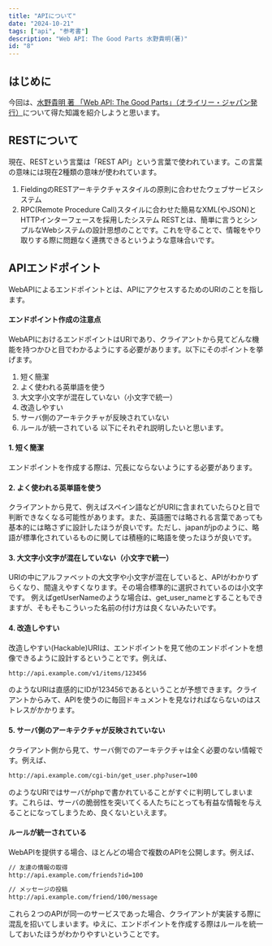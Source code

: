 ```yaml
---
title: "APIについて"
date: "2024-10-21"
tags: ["api", "参考書"]
description: "Web API: The Good Parts 水野貴明(著)"
id: "8"
---
```

## はじめに
今回は、[水野貴明 著 「Web API: The Good Parts」（オライリー・ジャパン発行）]((https://www.amazon.co.jp/Web-API-Parts-%E6%B0%B4%E9%87%8E-%E8%B2%B4%E6%98%8E/dp/4873116864/ref=sr_1_1?adgrpid=121602143400&dib=eyJ2IjoiMSJ9.qomneTPaBkx3YarwtCXe8dxkofcKkBz2m_YjGnY6Kk3ZqTCNhBUxAexeVXAmPVLr6sg4iT_e1tXlKz1Bx1_tB5NY1kGSJlF5YiPZyh89Mj6i41HxVMOTUv8A-L43tlt5bgnRLvgXtnzvWOrx58KhBDsJdBvnXr82MD-Zx5OC_WN3WEKe4j2JTayQLS8oxTuTa8Iiv8PmcMT_JRC_kjHSMZCsXKlBM7SSdCMi02m8TpQ0JPeh3j6lQk7fcBJwjw1EWBAMIhWx42GJeogPFyfpN8lGJavx6CWYIqLYMUZk6hw.dvJ76576aUDsQ1Yd32laCm_0SNLUUw74ZjwP0X3hp0k&dib_tag=se&hvadid=699038462109&hvdev=c&hvqmt=e&hvtargid=kwd-525626072592&hydadcr=27296_14768183&jp-ad-ap=0&keywords=web+api+the+good+parts&qid=1729491483&sr=8-1))について得た知識を紹介しようと思います。

## RESTについて
現在、RESTという言葉は「REST API」という言葉で使われています。この言葉の意味には現在2種類の意味が使われています。
1. FieldingのRESTアーキテクチャスタイルの原則に合わせたウェブサービスシステム
2. RPC(Remote Procedure Call)スタイルに合わせた簡易なXML(やJSON)とHTTPインターフェースを採用したシステム
RESTとは、簡単に言うとシンプルなWebシステムの設計思想のことです。これを守ることで、情報をやり取りする際に問題なく連携できるというような意味合いです。

## APIエンドポイント
WebAPIによるエンドポイントとは、APIにアクセスするためのURIのことを指します。

#### エンドポイント作成の注意点
WebAPIにおけるエンドポイントはURIであり、クライアントから見てどんな機能を持つかひと目でわかるようにする必要があります。以下にそのポイントを挙げます。
1. 短く簡潔
2. よく使われる英単語を使う
3. 大文字小文字が混在していない（小文字で統一）
4. 改造しやすい
5. サーバ側のアーキテクチャが反映されていない
6. ルールが統一されている
以下にそれぞれ説明したいと思います。

#### 1. 短く簡潔
エンドポイントを作成する際は、冗長にならないようにする必要があります。
<br/>

#### 2. よく使われる英単語を使う
クライアントから見て、例えばスペイン語などがURIに含まれていたらひと目で判断できなくなる可能性があります。また、英語圏では略される言葉であっても基本的には略さずに設計したほうが良いです。ただし、japanがjpのように、略語が標準化されているものに関しては積極的に略語を使ったほうが良いです。
<br/>

#### 3. 大文字小文字が混在していない（小文字で統一）
URIの中にアルファベットの大文字や小文字が混在していると、APIがわかりずらくなり、間違えやすくなります。その場合標準的に選択されているのは小文字です。
例えばgetUserNameのような場合は、get_user_nameとすることもできますが、そもそもこういった名前の付け方は良くないみたいです。
<br/>

#### 4. 改造しやすい
改造しやすい(Hackable)URIは、エンドポイントを見て他のエンドポイントを想像できるように設計するということです。例えば、
```html
http://api.example.com/v1/items/123456
```
のようなURIは直感的にIDが123456であるということが予想できます。クライアントからみて、APIを使うのに毎回ドキュメントを見なければならないのはストレスがかかります。
<br/>

#### 5. サーバ側のアーキテクチャが反映されていない
クライアント側から見て、サーバ側でのアーキテクチャは全く必要のない情報です。例えば、
```html
http://api.example.com/cgi-bin/get_user.php?user=100
```
のようなURIではサーバがphpで書かれていることがすぐに判明してしまいます。これらは、サーバの脆弱性を突いてくる人たちにとっても有益な情報を与えることになってしまうため、良くないといえます。
<br/>

#### ルールが統一されている
WebAPIを提供する場合、ほとんどの場合で複数のAPIを公開します。例えば、
```html
// 友達の情報の取得
http://api.example.com/friends?id=100

// メッセージの投稿
http://api.example.com/friend/100/message
```
これら２つのAPIが同一のサービスであった場合、クライアントが実装する際に混乱を招いてしまいます。ゆえに、エンドポイントを作成する際はルールを統一しておいたほうがわかりやすいということです。

